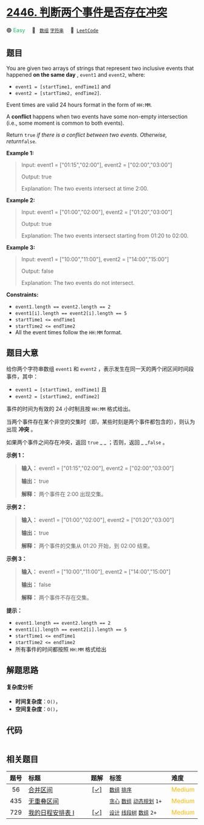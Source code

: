 # [2446. 判断两个事件是否存在冲突](https://leetcode.com/problems/determine-if-two-events-have-conflict)

🟢 <font color=#15bd66>Easy</font>&emsp; 🔖&ensp; [`数组`](/leetcode/outline/tag/array.md) [`字符串`](/leetcode/outline/tag/string.md)&emsp; 🔗&ensp;[`LeetCode`](https://leetcode.com/problems/determine-if-two-events-have-conflict)

## 题目

You are given two arrays of strings that represent two inclusive events that
happened **on the same day** , `event1` and `event2`, where:

  * `event1 = [startTime1, endTime1]` and
  * `event2 = [startTime2, endTime2]`.

Event times are valid 24 hours format in the form of `HH:MM`.

A **conflict** happens when two events have some non-empty intersection (i.e.,
some moment is common to both events).

Return `true` _if there is a conflict between two events. Otherwise,
return_`false`.



**Example 1:**

> Input: event1 = ["01:15","02:00"], event2 = ["02:00","03:00"]
> 
> Output: true
> 
> Explanation: The two events intersect at time 2:00.

**Example 2:**

> Input: event1 = ["01:00","02:00"], event2 = ["01:20","03:00"]
> 
> Output: true
> 
> Explanation: The two events intersect starting from 01:20 to 02:00.

**Example 3:**

> Input: event1 = ["10:00","11:00"], event2 = ["14:00","15:00"]
> 
> Output: false
> 
> Explanation: The two events do not intersect.

**Constraints:**

  * `event1.length == event2.length == 2`
  * `event1[i].length == event2[i].length == 5`
  * `startTime1 <= endTime1`
  * `startTime2 <= endTime2`
  * All the event times follow the `HH:MM` format.


## 题目大意

给你两个字符串数组 `event1` 和 `event2` ，表示发生在同一天的两个闭区间时间段事件，其中：

  * `event1 = [startTime1, endTime1]` 且
  * `event2 = [startTime2, endTime2]`

事件的时间为有效的 24 小时制且按 `HH:MM` 格式给出。

当两个事件存在某个非空的交集时（即，某些时刻是两个事件都包含的），则认为出现 **冲突**  。

如果两个事件之间存在冲突，返回 `true` _ _ ；否则，返回 _ _`false` 。



**示例 1：**

> 
> 
> 
> 
> 
> **输入：** event1 = ["01:15","02:00"], event2 = ["02:00","03:00"]
> 
> **输出：** true
> 
> **解释：** 两个事件在 2:00 出现交集。
> 
> 

**示例 2：**

> 
> 
> 
> 
> 
> **输入：** event1 = ["01:00","02:00"], event2 = ["01:20","03:00"]
> 
> **输出：** true
> 
> **解释：** 两个事件的交集从 01:20 开始，到 02:00 结束。
> 
> 

**示例 3：**

> 
> 
> 
> 
> 
> **输入：** event1 = ["10:00","11:00"], event2 = ["14:00","15:00"]
> 
> **输出：** false
> 
> **解释：** 两个事件不存在交集。
> 
> 



**提示：**

  * `event1.length == event2.length == 2`
  * `event1[i].length == event2[i].length == 5`
  * `startTime1 <= endTime1`
  * `startTime2 <= endTime2`
  * 所有事件的时间都按照 `HH:MM` 格式给出


## 解题思路

#### 复杂度分析

- **时间复杂度**：`O()`，
- **空间复杂度**：`O()`，

## 代码

```javascript

```

## 相关题目

<!-- prettier-ignore -->
| 题号 | 标题 | 题解 | 标签 | 难度 |
| :------: | :------ | :------: | :------ | :------ |
| 56 | [合并区间](https://leetcode.com/problems/merge-intervals) | [[✓]](/leetcode/problem/0056.md) |  [`数组`](/leetcode/outline/tag/array.md) [`排序`](/leetcode/outline/tag/sorting.md) | <font color=#ffb800>Medium</font> |
| 435 | [无重叠区间](https://leetcode.com/problems/non-overlapping-intervals) |  |  [`贪心`](/leetcode/outline/tag/greedy.md) [`数组`](/leetcode/outline/tag/array.md) [`动态规划`](/leetcode/outline/tag/dynamic-programming.md) `1+` | <font color=#ffb800>Medium</font> |
| 729 | [我的日程安排表 I](https://leetcode.com/problems/my-calendar-i) | [[✓]](/leetcode/problem/0729.md) |  [`设计`](/leetcode/outline/tag/design.md) [`线段树`](/leetcode/outline/tag/segment-tree.md) [`数组`](/leetcode/outline/tag/array.md) `2+` | <font color=#ffb800>Medium</font> |

<style>
.blue {
    background-color: #096dd9;
    padding: 0.25rem 0.5rem;
    margin: 0;
    font-size: 0.85em;
    border-radius: 3px;
    color: white;
    font-weight: 500;
}
table th:first-of-type { width: 10%; }
table th:nth-of-type(2) { width: 35%; }
table th:nth-of-type(3) { width: 10%; }
table th:nth-of-type(4) { width: 35%; }
table th:nth-of-type(5) { width: 10%; }
</style>
